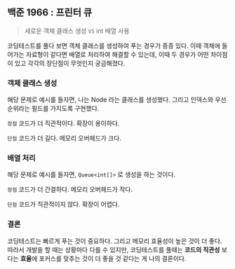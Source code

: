 ## 백준 1966 : 프린터 큐
> 새로운 객체 클래스 생성 `VS` int 배열 사용

코딩테스트를 풀다 보면 객체 클래스를 생성하여 푸는 경우가 종종 있다. 이때 객체에 들어가는 자료형이 같다면 배열로 처리하여 해결할 수 있는데, 이때 두 경우가 어떤 차이점이 있고 각각의 장단점이 무엇인지 궁금해졌다.

### 객체 클래스 생성

해당 문제로 예시를 들자면, 나는 Node 라는 클래스를 생성했다. 그리고 인덱스와 우선순위라는 필드를 가지도록 구현했다.

`장점` 코드가 더 직관적이다. 확장이 용이하다.

`단점` 코드가 더 길다. 메모리 오버헤드가 크다.

### 배열 처리

해당 문제로 예시를 들자면, `Queue<int[]>` 로 생성을 하는 것이다.

`장점` 코드가 더 간결하다. 메모리 오버헤드가 작다.

`단점` 코드가 직관적이지 않다. 확장이 어렵다.

### 결론

코딩테스트는 빠르게 푸는 것이 중요하다. 그리고 메모리 효율성이 높은 것이 더 좋다.
따라서 개발을 할 때는 상황마다 다를 수 있지만, 코딩테스트를 풀때는 **코드의 직관성** 보다는 **효율**에 포커스를 맞추는 것이 더 좋을 것 같다는 게 나의 결론이다.